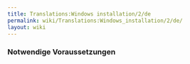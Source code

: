 ```yaml
---
title: Translations:Windows installation/2/de
permalink: wiki/Translations:Windows_installation/2/de/
layout: wiki
---
```


### Notwendige Voraussetzungen
